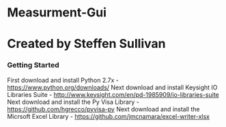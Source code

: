 # Measurment-Gui
# Created by Steffen Sullivan

### Getting Started ###

First download and install Python 2.7x - https://www.python.org/downloads/
Next download and install Keysight IO Libraries Suite - http://www.keysight.com/en/pd-1985909/io-libraries-suite
Next download and install the  Py Visa Library - https://github.com/hgrecco/pyvisa-py
Next download and install the Micrsoft Excel Library - https://github.com/jmcnamara/excel-writer-xlsx